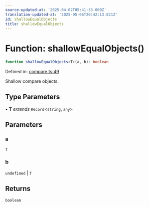 ```yaml
---
source-updated-at: '2025-04-02T05:41:33.000Z'
translation-updated-at: '2025-05-06T20:42:13.821Z'
id: shallowEqualObjects
title: shallowEqualObjects
---
```


<!-- DO NOT EDIT: this page is autogenerated from the type comments -->

# Function: shallowEqualObjects()

```ts
function shallowEqualObjects<T>(a, b): boolean
```

Defined in: [compare.ts:49](https://github.com/TanStack/pacer/blob/main/packages/pacer/src/compare.ts#L49)

Shallow compare objects.

## Type Parameters

• **T** *extends* `Record`\<`string`, `any`\>

## Parameters

### a

`T`

### b

`undefined` | `T`

## Returns

`boolean`
